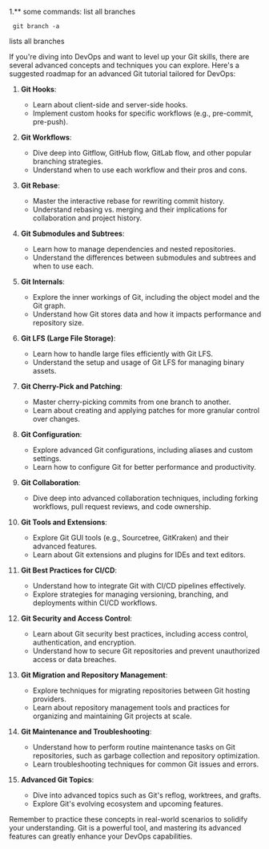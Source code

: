 1.** some commands: 
list all branches
 ```
  git branch -a
 ``` 
 lists all branches



If you're diving into DevOps and want to level up your Git skills, there are several advanced concepts and techniques you can explore. Here's a suggested roadmap for an advanced Git tutorial tailored for DevOps:

1. **Git Hooks**:
   - Learn about client-side and server-side hooks.
   - Implement custom hooks for specific workflows (e.g., pre-commit, pre-push).

2. **Git Workflows**:
   - Dive deep into Gitflow, GitHub flow, GitLab flow, and other popular branching strategies.
   - Understand when to use each workflow and their pros and cons.

3. **Git Rebase**:
   - Master the interactive rebase for rewriting commit history.
   - Understand rebasing vs. merging and their implications for collaboration and project history.

4. **Git Submodules and Subtrees**:
   - Learn how to manage dependencies and nested repositories.
   - Understand the differences between submodules and subtrees and when to use each.

5. **Git Internals**:
   - Explore the inner workings of Git, including the object model and the Git graph.
   - Understand how Git stores data and how it impacts performance and repository size.

6. **Git LFS (Large File Storage)**:
   - Learn how to handle large files efficiently with Git LFS.
   - Understand the setup and usage of Git LFS for managing binary assets.

7. **Git Cherry-Pick and Patching**:
   - Master cherry-picking commits from one branch to another.
   - Learn about creating and applying patches for more granular control over changes.

8. **Git Configuration**:
   - Explore advanced Git configurations, including aliases and custom settings.
   - Learn how to configure Git for better performance and productivity.

9. **Git Collaboration**:
   - Dive deep into advanced collaboration techniques, including forking workflows, pull request reviews, and code ownership.

10. **Git Tools and Extensions**:
    - Explore Git GUI tools (e.g., Sourcetree, GitKraken) and their advanced features.
    - Learn about Git extensions and plugins for IDEs and text editors.

11. **Git Best Practices for CI/CD**:
    - Understand how to integrate Git with CI/CD pipelines effectively.
    - Explore strategies for managing versioning, branching, and deployments within CI/CD workflows.

12. **Git Security and Access Control**:
    - Learn about Git security best practices, including access control, authentication, and encryption.
    - Understand how to secure Git repositories and prevent unauthorized access or data breaches.

13. **Git Migration and Repository Management**:
    - Explore techniques for migrating repositories between Git hosting providers.
    - Learn about repository management tools and practices for organizing and maintaining Git projects at scale.

14. **Git Maintenance and Troubleshooting**:
    - Understand how to perform routine maintenance tasks on Git repositories, such as garbage collection and repository optimization.
    - Learn troubleshooting techniques for common Git issues and errors.

15. **Advanced Git Topics**:
    - Dive into advanced topics such as Git's reflog, worktrees, and grafts.
    - Explore Git's evolving ecosystem and upcoming features.

Remember to practice these concepts in real-world scenarios to solidify your understanding. Git is a powerful tool, and mastering its advanced features can greatly enhance your DevOps capabilities.
